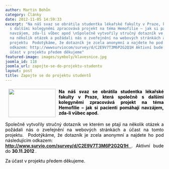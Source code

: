 ```yaml
---
author: Martin Bohůn
category: Články
date: 2012-11-05 14:59:33
excerpt: "Na náš svaz se obrátila studentka lékařské fakulty v Praze, která společně
  s dalšími kolegyněmi zpracovává projekt na téma Hemofilie – jak si pacienti pomáhají
  navzájem, zda-li vůbec apod \nSpolečně vytvořily stručný dotazník ve kterém se ptají
  na několik otázek a požádali nás o zveřejnění na webových stránkách a účast na tomto
  projektu  Podotýkáme, že dotazník je zcela anonymní a najdete ho pod následujícím
  odkazem: http://wwwsurviocom/survey/d/C2E9V7T3M6P2G2Q1H Aktivní bude do 30112012\nZa
  účast v projektu předem děkujeme"
featured-image: images/symboly/klavesnice.jpg
joomla_id: 118
joomla_url: zapojte-se-do-projektu-studentu
layout: post
title: Zapojte se do projektu studentů
---
```


<h4 style="text-align: justify;">
 <img border="0" height="90" src="{{ site.baseurl }}/images/symboly/klavesnice.jpg" style="float: left; margin-left: 10px; margin-right: 10px;" width="150"/>
 <span style="color: #000000;">
  Na náš svaz se obrátila studentka lékařské fakulty v Praze, která společně s dalšími kolegyněmi zpracovává projekt na téma Hemofilie – jak si pacienti pomáhají navzájem, zda-li vůbec apod.
 </span>
</h4>
<p style="text-align: justify;">
 <span style="color: #000000;">
  Společně vytvořily stručný dotazník ve kterém se ptají na několik otázek a požádali nás o zveřejnění na webových stránkách a účast na tomto projektu.  Podotýkáme, že dotazník je zcela anonymní a najdete ho pod následujícím odkazem:
  <br/>
 </span>
 <strong>
  <a href="http://www.survio.com/survey/d/C2E9V7T3M6P2G2Q1H" target="_blank">
   http://www.survio.com/survey/d/C2E9V7T3M6P2G2Q1H
  </a>
 </strong>
 <span style="color: #000000;">
  . Aktivní bude do
  <strong>
   30.11.2012
  </strong>
  .
 </span>
</p>
<p style="text-align: justify;">
 <span style="color: #000000;">
  Za účast v projektu předem děkujeme.
 </span>
</p>
